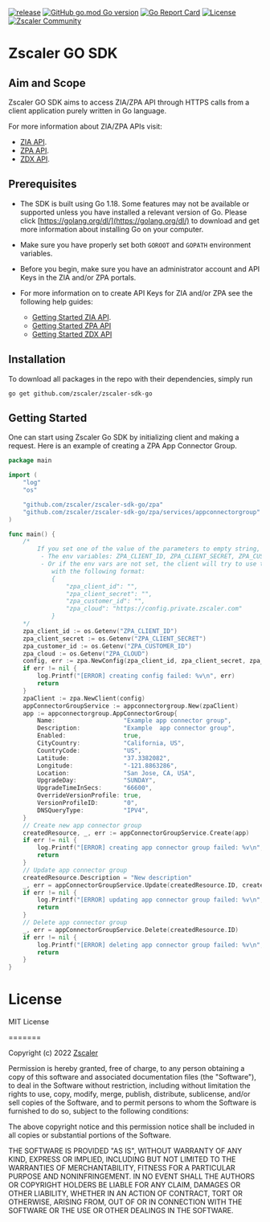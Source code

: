 [![release](https://github.com/zscaler/zscaler-sdk-go/actions/workflows/release.yml/badge.svg)](https://github.com/zscaler/zscaler-sdk-go/actions/workflows/release.yml)
[![GitHub go.mod Go version](https://img.shields.io/github/go-mod/go-version/zscaler/zscaler-sdk-go)](https://github.com/zscaler/zscaler-sdk-go/blob/master/.go-version)
[![Go Report Card](https://goreportcard.com/badge/github.com/zscaler/zscaler-sdk-go)](https://goreportcard.com/report/github.com/zscaler/zscaler-sdk-go)
[![License](https://img.shields.io/github/license/zscaler/zscaler-sdk-go?color=blue)](https://github.com/zscaler/zscaler-sdk-go/blob/master/LICENSE)
[![Zscaler Community](https://img.shields.io/badge/zscaler-community-blue)](https://community.zscaler.com/)

# Zscaler GO SDK

## Aim and Scope

Zscaler GO SDK aims to access ZIA/ZPA API through HTTPS calls
from a client application purely written in Go language.

For more information about ZIA/ZPA APIs visit:

- [ZIA API](https://help.zscaler.com/zia/getting-started-zia-api).
- [ZPA API](https://help.zscaler.com/zpa/zpa-api/api-developer-reference-guide).
- [ZDX API](https://help.zscaler.com/zdx/about-zdx-api).

## Prerequisites

- The SDK is built using Go 1.18. Some features may not be
available or supported unless you have installed a relevant version of Go.
Please click [https://golang.org/dl/](https://golang.org/dl/) to download and
get more information about installing Go on your computer.

- Make sure you have properly set both `GOROOT` and `GOPATH`
environment variables.

- Before you begin, make sure you have an administrator account and API Keys in the ZIA and/or ZPA portals.

- For more information on to create API Keys for ZIA and/or ZPA see the following help guides:

  - [Getting Started ZIA API](https://help.zscaler.com/zpa/zpa-api/api-developer-reference-guide).
  - [Getting Started ZPA API](https://help.zscaler.com/zpa/getting-started-zpa-api)
  - [Getting Started ZDX API](https://help.zscaler.com/zdx/about-zdx-api)

## Installation

To download all packages in the repo with their dependencies, simply run

`go get github.com/zscaler/zscaler-sdk-go`

## Getting Started

One can start using Zscaler Go SDK by initializing client and making a request.
Here is an example of creating a ZPA App Connector Group.

```go
package main

import (
	"log"
	"os"

	"github.com/zscaler/zscaler-sdk-go/zpa"
	"github.com/zscaler/zscaler-sdk-go/zpa/services/appconnectorgroup"
)

func main() {
	/*
		If you set one of the value of the parameters to empty string, the client will fallback to:
		 - The env variables: ZPA_CLIENT_ID, ZPA_CLIENT_SECRET, ZPA_CUSTOMER_ID, ZPA_CLOUD
		 - Or if the env vars are not set, the client will try to use the config file which should be placed at  $HOME/.zpa/credentials.json on Linux and OS X, or "%USERPROFILE%\.zpa/credentials.json" on windows
		 	with the following format:
			{
				"zpa_client_id": "",
				"zpa_client_secret": "",
				"zpa_customer_id": "",
				"zpa_cloud": "https://config.private.zscaler.com"
			}
	*/
	zpa_client_id := os.Getenv("ZPA_CLIENT_ID")
	zpa_client_secret := os.Getenv("ZPA_CLIENT_SECRET")
	zpa_customer_id := os.Getenv("ZPA_CUSTOMER_ID")
	zpa_cloud := os.Getenv("ZPA_CLOUD")
	config, err := zpa.NewConfig(zpa_client_id, zpa_client_secret, zpa_customer_id, zpa_cloud, "userAgent")
	if err != nil {
		log.Printf("[ERROR] creating config failed: %v\n", err)
		return
	}
	zpaClient := zpa.NewClient(config)
	appConnectorGroupService := appconnectorgroup.New(zpaClient)
	app := appconnectorgroup.AppConnectorGroup{
		Name:                   "Example app connector group",
		Description:            "Example  app connector group",
		Enabled:                true,
		CityCountry:            "California, US",
		CountryCode:            "US",
		Latitude:               "37.3382082",
		Longitude:              "-121.8863286",
		Location:               "San Jose, CA, USA",
		UpgradeDay:             "SUNDAY",
		UpgradeTimeInSecs:      "66600",
		OverrideVersionProfile: true,
		VersionProfileID:       "0",
		DNSQueryType:           "IPV4",
	}
	// Create new app connector group
	createdResource, _, err := appConnectorGroupService.Create(app)
	if err != nil {
		log.Printf("[ERROR] creating app connector group failed: %v\n", err)
		return
	}
	// Update app connector group
	createdResource.Description = "New description"
	_, err = appConnectorGroupService.Update(createdResource.ID, createdResource)
	if err != nil {
		log.Printf("[ERROR] updating app connector group failed: %v\n", err)
		return
	}
	// Delete app connector group
	_, err = appConnectorGroupService.Delete(createdResource.ID)
	if err != nil {
		log.Printf("[ERROR] deleting app connector group failed: %v\n", err)
		return
	}
}
```

License
=========

MIT License

=======

Copyright (c) 2022 [Zscaler](https://github.com/zscaler)

Permission is hereby granted, free of charge, to any person obtaining a copy
of this software and associated documentation files (the "Software"), to deal
in the Software without restriction, including without limitation the rights
to use, copy, modify, merge, publish, distribute, sublicense, and/or sell
copies of the Software, and to permit persons to whom the Software is
furnished to do so, subject to the following conditions:

The above copyright notice and this permission notice shall be included in all
copies or substantial portions of the Software.

THE SOFTWARE IS PROVIDED "AS IS", WITHOUT WARRANTY OF ANY KIND, EXPRESS OR
IMPLIED, INCLUDING BUT NOT LIMITED TO THE WARRANTIES OF MERCHANTABILITY,
FITNESS FOR A PARTICULAR PURPOSE AND NONINFRINGEMENT. IN NO EVENT SHALL THE
AUTHORS OR COPYRIGHT HOLDERS BE LIABLE FOR ANY CLAIM, DAMAGES OR OTHER
LIABILITY, WHETHER IN AN ACTION OF CONTRACT, TORT OR OTHERWISE, ARISING FROM,
OUT OF OR IN CONNECTION WITH THE SOFTWARE OR THE USE OR OTHER DEALINGS IN THE
SOFTWARE.
